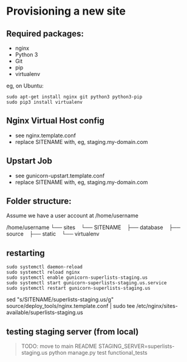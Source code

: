Provisioning a new site
=======================

## Required packages:

* nginx
* Python 3
* Git
* pip
* virtualenv

eg, on Ubuntu:

    sudo apt-get install nginx git python3 python3-pip
    sudo pip3 install virtualenv

## Nginx Virtual Host config

* see nginx.template.conf
* replace SITENAME with, eg, staging.my-domain.com

## Upstart Job

* see gunicorn-upstart.template.conf
* replace SITENAME with, eg, staging.my-domain.com

## Folder structure:
Assume we have a user account at /home/username

/home/username
└── sites
    └── SITENAME
         ├── database
         ├── source
         ├── static
         └── virtualenv


## restarting

    sudo systemctl daemon-reload
    sudo systemctl reload nginx
    sudo systemctl enable gunicorn-superlists-staging.us
    sudo systemctl start gunicorn-superlists-staging.us.service
    sudo systemctl restart gunicorn-superlists-staging.us

sed "s/SITENAME/superlists-staging.us/g" source/deploy_tools/nginx.template.conf | sudo tee /etc/nginx/sites-available/superlists-staging.us

## testing staging server (from local)
> TODO: move to main README
STAGING_SERVER=superlists-staging.us python manage.py test functional_tests
